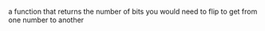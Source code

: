 a function that returns the number of bits you would need to flip to get from one number to another
